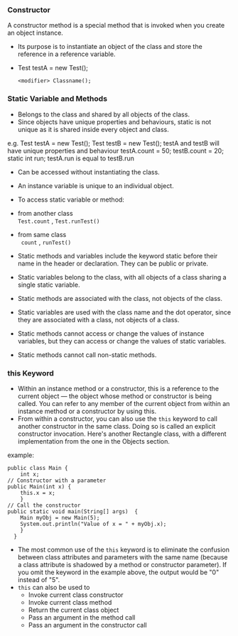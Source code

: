 ### Constructor

A constructor method is a special method that is invoked when you create an object instance.
- Its purpose is to instantiate an object of the class and store the reference in a reference variable.
- Test testA = new Test();

      <modifier> Classname();  

### Static Variable and Methods

- Belongs to the class and shared by all objects of the class.
- Since objects have unique properties and behaviours, static is not unique as it is shared inside every object and class.

e.g. Test testA = new Test(); Test testB = new Test(); testA and testB will have unique properties and behaviour testA.count = 50; testB.count = 20; static int run; testA.run is equal to testB.run
- Can be accessed without instantiating the class.
- An instance variable is unique to an individual object.

- To access static variable or method:
- from another class  
  `Test.count` ,  `Test.runTest()`
- from same class  
  ` count` , `runTest()`
- Static methods and variables include the keyword static before their name in the header or declaration. They can be public or private.

- Static variables belong to the class, with all objects of a class sharing a single static variable.

- Static methods are associated with the class, not objects of the class.

- Static variables are used with the class name and the dot operator, since they are associated with a class, not objects of a class.

- Static methods cannot access or change the values of instance variables, but they can access or change the values of static variables.

- Static methods cannot call non-static methods.

### this Keyword

- Within an instance method or a constructor, this is a reference to the current object — the object whose method or constructor is being called. You can refer to any member of the current object from within an instance method or a constructor by using this.
- From within a constructor, you can also use the `this` keyword to call another constructor in the same class. Doing so is called an explicit constructor invocation. Here's another Rectangle class, with a different implementation from the one in the Objects section.

example:

    public class Main { 
		int x; 
	// Constructor with a parameter
	public Main(int x) { 
	    this.x = x; 
	    } 
	// Call the constructor
	public static void main(String[] args)  { 
	    Main myObj = new Main(5);
	    System.out.println("Value of x = " + myObj.x);
	    } 
	  }

- The most common use of the `this` keyword is to eliminate the confusion between class attributes and parameters with the same name (because a class attribute is shadowed by a method or constructor parameter). If you omit the keyword in the example above, the output would be "0" instead of "5".
- `this`  can also be used to
    - Invoke current class constructor
    -   Invoke current class method
    -   Return the current class object
    -   Pass an argument in the method call
    -   Pass an argument in the constructor call
